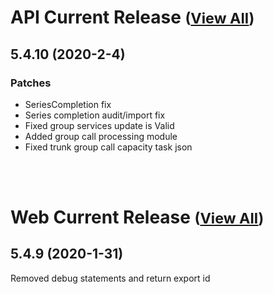 
# API Current Release <small>([View All](/API.md))</small>
## 5.4.10 (2020-2-4)
### Patches 

- SeriesCompletion fix
- Series completion audit/import fix
- Fixed group services update is Valid
- Added group call processing module
- Fixed trunk group call capacity task json

<br><br>
# Web Current Release <small>([View All](/Web.md))</small>
## 5.4.9 (2020-1-31)
Removed debug statements and return export id

  